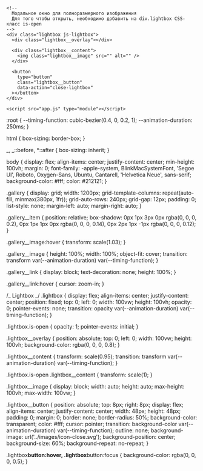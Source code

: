<!DOCTYPE html>
<html lang="en">
  <head>
    <meta charset="UTF-8" />
    <meta name="viewport" content="width=device-width, initial-scale=1.0" />
    <meta http-equiv="X-UA-Compatible" content="ie=edge" />
    <title>Homework 8</title>
    <link rel="stylesheet" href="css/styles.css" />
  </head>
  <body>
    <!-- В этот список добавляй элементы галереи -->
    <ul class="gallery js-gallery"></ul>

    <!--
      Модальное окно для полноразмерного изображения
      Для того чтобы открыть, необходимо добавить на div.lightbox CSS-класс is-open
    -->
    <div class="lightbox js-lightbox">
      <div class="lightbox__overlay"></div>

      <div class="lightbox__content">
        <img class="lightbox__image" src="" alt="" />
      </div>

      <button
        type="button"
        class="lightbox__button"
        data-action="close-lightbox"
      ></button>
    </div>

    <script src="app.js" type="module"></script>

  </body>
</html>

:root {
--timing-function: cubic-bezier(0.4, 0, 0.2, 1);
--animation-duration: 250ms;
}

html {
box-sizing: border-box;
}

_,
_::before,
\*::after {
box-sizing: inherit;
}

body {
display: flex;
align-items: center;
justify-content: center;
min-height: 100vh;
margin: 0;
font-family: -apple-system, BlinkMacSystemFont, 'Segoe UI', Roboto,
Oxygen-Sans, Ubuntu, Cantarell, 'Helvetica Neue', sans-serif;
background-color: #fff;
color: #212121;
}

.gallery {
display: grid;
width: 1200px;
grid-template-columns: repeat(auto-fill, minmax(380px, 1fr));
grid-auto-rows: 240px;
grid-gap: 12px;
padding: 0;
list-style: none;
margin-left: auto;
margin-right: auto;
}

.gallery\_\_item {
position: relative;
box-shadow: 0px 1px 3px 0px rgba(0, 0, 0, 0.2),
0px 1px 1px 0px rgba(0, 0, 0, 0.14), 0px 2px 1px -1px rgba(0, 0, 0, 0.12);
}

.gallery\_\_image:hover {
transform: scale(1.03);
}

.gallery\_\_image {
height: 100%;
width: 100%;
object-fit: cover;
transition: transform var(--animation-duration) var(--timing-function);
}

.gallery\_\_link {
display: block;
text-decoration: none;
height: 100%;
}

.gallery\_\_link:hover {
cursor: zoom-in;
}

/_ Lightbox _/
.lightbox {
display: flex;
align-items: center;
justify-content: center;
position: fixed;
top: 0;
left: 0;
width: 100vw;
height: 100vh;
opacity: 0;
pointer-events: none;
transition: opacity var(--animation-duration) var(--timing-function);
}

.lightbox.is-open {
opacity: 1;
pointer-events: initial;
}

.lightbox\_\_overlay {
position: absolute;
top: 0;
left: 0;
width: 100vw;
height: 100vh;
background-color: rgba(0, 0, 0, 0.8);
}

.lightbox\_\_content {
transform: scale(0.95);
transition: transform var(--animation-duration) var(--timing-function);
}

.lightbox.is-open .lightbox\_\_content {
transform: scale(1);
}

.lightbox\_\_image {
display: block;
width: auto;
height: auto;
max-height: 100vh;
max-width: 100vw;
}

.lightbox\_\_button {
position: absolute;
top: 8px;
right: 8px;
display: flex;
align-items: center;
justify-content: center;
width: 48px;
height: 48px;
padding: 0;
margin: 0;
border: none;
border-radius: 50%;
background-color: transparent;
color: #fff;
cursor: pointer;
transition: background-color var(--animation-duration) var(--timing-function);
outline: none;
background-image: url('../images/icon-close.svg');
background-position: center;
background-size: 60%;
background-repeat: no-repeat;
}

.lightbox**button:hover,
.lightbox**button:focus {
background-color: rgba(0, 0, 0, 0.5);
}
